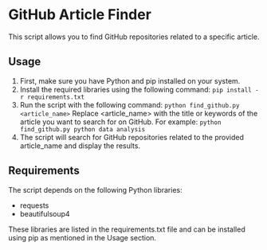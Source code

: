# GitHub Article Finder
This script allows you to find GitHub repositories related to a specific article.
## Usage
1. First, make sure you have Python and pip installed on your system.
2. Install the required libraries using the following command:
   `pip install -r requirements.txt`
3. Run the script with the following command:
   `python find_github.py <article_name>`
   Replace <article_name> with the title or keywords of the article you want to search for on GitHub.
   For example: `python find_github.py python data analysis`
4. The script will search for GitHub repositories related to the provided article_name and display the results.
## Requirements
The script depends on the following Python libraries:
- requests
- beautifulsoup4

These libraries are listed in the requirements.txt file and can be installed using pip as mentioned in the Usage section.
